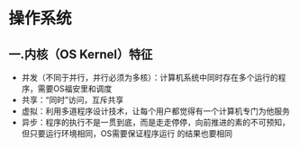 # 操作系统
## 一.内核（OS Kernel）特征
 * 并发（不同于并行，并行必须为多核）：计算机系统中同时存在多个运行的程序，需要OS福安里和调度
 * 共享：“同时”访问，互斥共享
 * 虚拟：利用多道程序设计技术，让每个用户都觉得有一个计算机专门为他服务
 * 异步：程序的执行不是一贯到底，而是走走停停，向前推进的素的不可预知，但只要运行环境相同，OS需要保证程序运行
         的结果也要相同
